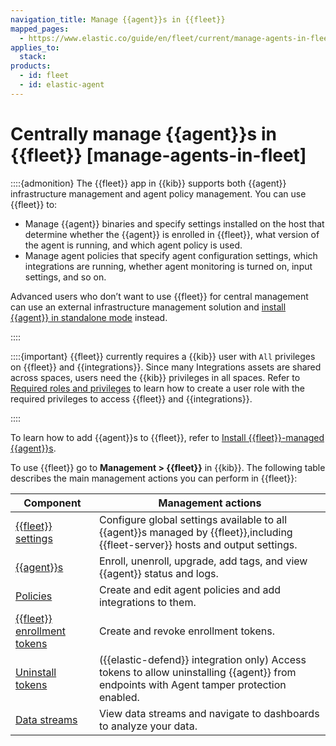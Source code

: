 ```yaml
---
navigation_title: Manage {{agent}}s in {{fleet}}
mapped_pages:
  - https://www.elastic.co/guide/en/fleet/current/manage-agents-in-fleet.html
applies_to:
  stack:
products:
  - id: fleet
  - id: elastic-agent
---
```


# Centrally manage {{agent}}s in {{fleet}} [manage-agents-in-fleet]


::::{admonition}
The {{fleet}} app in {{kib}} supports both {{agent}} infrastructure management and agent policy management. You can use {{fleet}} to:

* Manage {{agent}} binaries and specify settings installed on the host that determine whether the {{agent}} is enrolled in {{fleet}}, what version of the agent is running, and which agent policy is used.
* Manage agent policies that specify agent configuration settings, which integrations are running, whether agent monitoring is turned on, input settings, and so on.

Advanced users who don’t want to use {{fleet}} for central management can use an external infrastructure management solution and [install {{agent}} in standalone mode](/reference/fleet/install-standalone-elastic-agent.md) instead.

::::


::::{important}
{{fleet}} currently requires a {{kib}} user with `All` privileges on {{fleet}} and {{integrations}}. Since many Integrations assets are shared across spaces, users need the {{kib}} privileges in all spaces. Refer to [Required roles and privileges](/reference/fleet/fleet-roles-privileges.md) to learn how to create a user role with the required privileges to access {{fleet}} and {{integrations}}.

::::


To learn how to add {{agent}}s to {{fleet}}, refer to [Install {{fleet}}-managed {{agent}}s](/reference/fleet/install-fleet-managed-elastic-agent.md).

To use {{fleet}} go to **Management > {{fleet}}** in {{kib}}. The following table describes the main management actions you can perform in {{fleet}}:

| Component | Management actions |
| --- | --- |
| [{{fleet}} settings](/reference/fleet/fleet-settings.md) | Configure global settings available to all {{agent}}s managed by {{fleet}},including {{fleet-server}} hosts and output settings. |
| [{{agent}}s](/reference/fleet/manage-agents.md) | Enroll, unenroll, upgrade, add tags, and view {{agent}} status and logs. |
| [Policies](/reference/fleet/agent-policy.md) | Create and edit agent policies and add integrations to them. |
| [{{fleet}} enrollment tokens](/reference/fleet/fleet-enrollment-tokens.md) | Create and revoke enrollment tokens. |
| [Uninstall tokens](/solutions/security/configure-elastic-defend/prevent-elastic-agent-uninstallation.md) | ({{elastic-defend}} integration only) Access tokens to allow uninstalling {{agent}} from endpoints with Agent tamper protection enabled. |
| [Data streams](/reference/fleet/data-streams.md) | View data streams and navigate to dashboards to analyze your data. |







